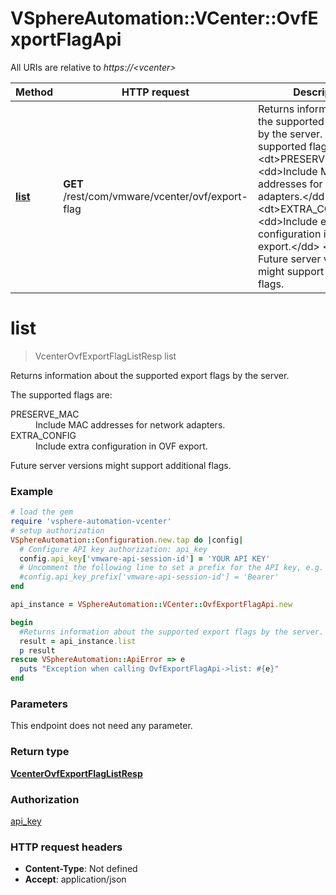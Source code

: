 # VSphereAutomation::VCenter::OvfExportFlagApi

All URIs are relative to *https://&lt;vcenter&gt;*

Method | HTTP request | Description
------------- | ------------- | -------------
[**list**](OvfExportFlagApi.md#list) | **GET** /rest/com/vmware/vcenter/ovf/export-flag | Returns information about the supported export flags by the server. &lt;p&gt; The supported flags are: &lt;dl&gt; &lt;dt&gt;PRESERVE_MAC&lt;/dt&gt; &lt;dd&gt;Include MAC addresses for network adapters.&lt;/dd&gt; &lt;dt&gt;EXTRA_CONFIG&lt;/dt&gt; &lt;dd&gt;Include extra configuration in OVF export.&lt;/dd&gt; &lt;/dl&gt; &lt;p&gt; Future server versions might support additional flags.


# **list**
> VcenterOvfExportFlagListResp list

Returns information about the supported export flags by the server. <p> The supported flags are: <dl> <dt>PRESERVE_MAC</dt> <dd>Include MAC addresses for network adapters.</dd> <dt>EXTRA_CONFIG</dt> <dd>Include extra configuration in OVF export.</dd> </dl> <p> Future server versions might support additional flags.

### Example
```ruby
# load the gem
require 'vsphere-automation-vcenter'
# setup authorization
VSphereAutomation::Configuration.new.tap do |config|
  # Configure API key authorization: api_key
  config.api_key['vmware-api-session-id'] = 'YOUR API KEY'
  # Uncomment the following line to set a prefix for the API key, e.g. 'Bearer' (defaults to nil)
  #config.api_key_prefix['vmware-api-session-id'] = 'Bearer'
end

api_instance = VSphereAutomation::VCenter::OvfExportFlagApi.new

begin
  #Returns information about the supported export flags by the server. <p> The supported flags are: <dl> <dt>PRESERVE_MAC</dt> <dd>Include MAC addresses for network adapters.</dd> <dt>EXTRA_CONFIG</dt> <dd>Include extra configuration in OVF export.</dd> </dl> <p> Future server versions might support additional flags.
  result = api_instance.list
  p result
rescue VSphereAutomation::ApiError => e
  puts "Exception when calling OvfExportFlagApi->list: #{e}"
end
```

### Parameters
This endpoint does not need any parameter.

### Return type

[**VcenterOvfExportFlagListResp**](VcenterOvfExportFlagListResp.md)

### Authorization

[api_key](../README.md#api_key)

### HTTP request headers

 - **Content-Type**: Not defined
 - **Accept**: application/json



